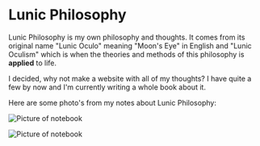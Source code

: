 # Lunic Philosophy
Lunic Philosophy is my own philosophy and thoughts. It comes from its original name "Lunic Oculo" meaning "Moon's Eye" in English and "Lunic Oculism" which is when the theories and methods of this philosophy is **applied** to life.

I decided, why not make a website with all of my thoughts? I have quite a few by now and I'm currently writing a whole book about it.

Here are some photo's from my notes about Lunic Philosophy:

![Picture of notebook](https://trixjoyce.com/GitHub/lunic3.jpg)

![Picture of notebook](https://trixjoyce.com/GitHub/lunic1.jpg)
